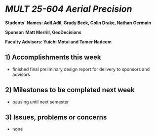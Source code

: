 # *MULT 25-604 Aerial Precision*

**Students' Names: Adil Adil, Grady Beck, Colin Drake, Nathan Germain**

**Sponsor: Matt Merrill, GeoDecisions**

**Faculty Advisors: Yuichi Motai and Tamer Nadeem**

## 1) Accomplishments this week ##
   - finished final preliminary design report for delivery to sponsors and advisors

## 2) Milestones to be completed next week ##
   - pausing until next semester

## 3) Issues, problems or concerns ##
   - none
   



